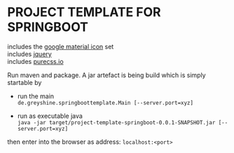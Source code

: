 # PROJECT TEMPLATE FOR SPRINGBOOT

includes the [google material icon](https://google.github.io/material-design-icons/) set   
includes [jquery](https://jquery.com/)  
includes [purecss.io](https://purecss.io)  

Run maven and package. A jar artefact is being build which is simply startable by

- run the main  
  ``de.greyshine.springboottemplate.Main [--server.port=xyz]``  
    
     
- run as executable java  
  ``java -jar target/project-template-springboot-0.0.1-SNAPSHOT.jar [--server.port=xyz]`` 
  
then enter into the browser as address: ``localhost:<port>``